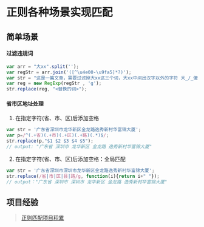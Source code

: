 <!--
 * @Description: 
 * @Date: 2019-08-10 01:46:28
 * @LastEditors: phoebus
 * @LastEditTime: 2019-08-15 18:28:09
 -->
# 正则各种场景实现匹配

## 简单场景

#### 过滤违规词

``` js
var arr = "大xx".split('');
var regStr = arr.join('([^\u4e00-\u9fa5]*?)');
var str = "这是一篇文章，需要过滤掉大xx这三个词，大xx中间出汉字以外的字符 大_/_傻a1v逼和 大傻a1v逼";
var reg = new RegExp(regStr , 'g');
str.replace(reg, "<替换的词>");
```

#### 省市区地址处理

1. 在指定字符(省、市、区)后添加空格

``` js
var str = '广东省深圳市龙华新区金龙路逸秀新村华富锦大厦';
var p=/^(.+省)(.+市)(.+区)(.+路)(.*)$/;
str.replace(p,"$1 $2 $3 $4 $5");
// output: "广东省 深圳市 龙华新区 金龙路 逸秀新村华富锦大厦"
```

2. 在指定字符(省、市、区)后添加空格：全局匹配

``` js
var str = '广东省深圳市深圳市龙华新区金龙路逸秀新村华富锦大厦';
str.replace(/省|市|区|县|路/g, function(i){return i+" "});
// output："广东省 深圳市 深圳市 龙华新区 金龙路 逸秀新村华富锦大厦"
```

## 项目经验

> [正则匹配项目积累](开发积累/正则表达式/正则匹配项目积累.md)
